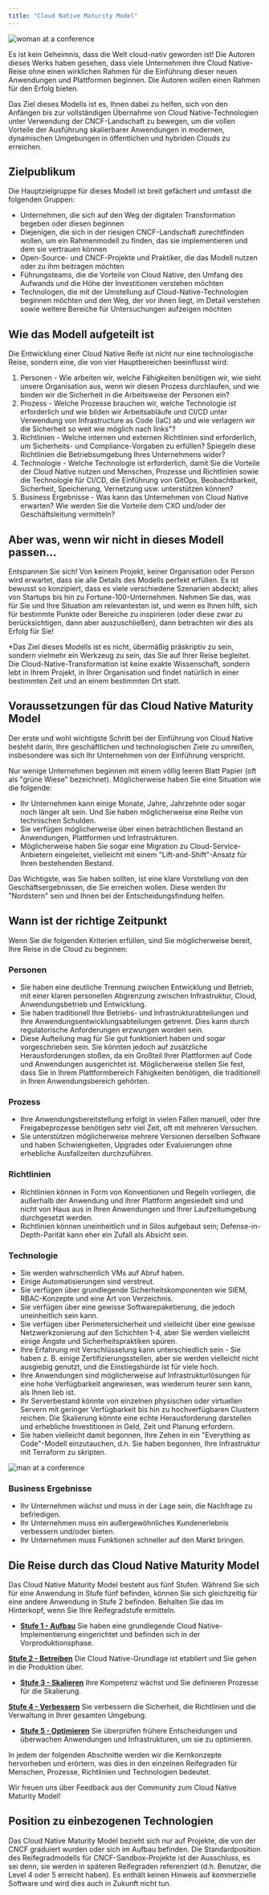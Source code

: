 ```yaml
---
title: "Cloud Native Maturity Model"
---
```




![woman at a conference](/images/woman-at-conference.jpg)

Es ist kein Geheimnis, dass die Welt cloud-nativ geworden ist! Die Autoren dieses Werks haben gesehen, dass viele Unternehmen ihre Cloud Native-Reise ohne einen wirklichen Rahmen für die Einführung dieser neuen Anwendungen und Plattformen beginnen. Die Autoren wollen einen Rahmen für den Erfolg bieten.

Das Ziel dieses Modells ist es, Ihnen dabei zu helfen, sich von den Anfängen bis zur vollständigen Übernahme von Cloud Native-Technologien unter Verwendung der CNCF-Landschaft zu bewegen, um die vollen Vorteile der Ausführung skalierbarer Anwendungen in modernen, dynamischen Umgebungen in öffentlichen und hybriden Clouds zu erreichen.

## Zielpublikum

Die Hauptzielgruppe für dieses Modell ist breit gefächert und umfasst die folgenden Gruppen:

* Unternehmen, die sich auf den Weg der digitalen Transformation begeben oder diesen beginnen
* Diejenigen, die sich in der riesigen CNCF-Landschaft zurechtfinden wollen, um ein Rahmenmodell zu finden, das sie implementieren und dem sie vertrauen können
* Open-Source- und CNCF-Projekte und Praktiker, die das Modell nutzen oder zu ihm beitragen möchten
* Führungsteams, die die Vorteile von Cloud Native, den Umfang des Aufwands und die Höhe der Investitionen verstehen möchten
* Technologen, die mit der Umstellung auf Cloud-Native-Technologien beginnen möchten und den Weg, der vor ihnen liegt, im Detail verstehen sowie weitere Bereiche für Untersuchungen aufzeigen möchten

## Wie das Modell aufgeteilt ist

Die Entwicklung einer Cloud Native Reife ist nicht nur eine technologische Reise, sondern eine, die von vier Hauptbereichen beeinflusst wird:

1. Personen - Wie arbeiten wir, welche Fähigkeiten benötigen wir, wie sieht unsere Organisation aus, wenn wir diesen Prozess durchlaufen, und wie binden wir die Sicherheit in die Arbeitsweise der Personen ein?
2. Prozess - Welche Prozesse brauchen wir, welche Technologie ist erforderlich und wie bilden wir Arbeitsabläufe und CI/CD unter Verwendung von Infrastructure as Code (IaC) ab und wie verlagern wir die Sicherheit so weit wie möglich nach links"?
3. Richtlinien - Welche internen und externen Richtlinien sind erforderlich, um Sicherheits- und Compliance-Vorgaben zu erfüllen? Spiegeln diese Richtlinien die Betriebsumgebung Ihres Unternehmens wider?
4. Technologie - Welche Technologie ist erforderlich, damit Sie die Vorteile der Cloud Native nutzen und Menschen, Prozesse und Richtlinien sowie die Technologie für CI/CD, die Einführung von GitOps, Beobachtbarkeit, Sicherheit, Speicherung, Vernetzung usw. unterstützen können?
5. Business Ergebnisse - Was kann das Unternehmen von Cloud Native erwarten? Wie werden Sie die Vorteile dem CXO und/oder der Geschäftsleitung vermitteln?

## Aber was, wenn wir nicht in dieses Modell passen...

Entspannen Sie sich! Von keinem Projekt, keiner Organisation oder Person wird erwartet, dass sie alle Details des Modells perfekt erfüllen. Es ist bewusst so konzipiert, dass es viele verschiedene Szenarien abdeckt; alles von Startups bis hin zu Fortune-100-Unternehmen. Nehmen Sie das, was für Sie und Ihre Situation am relevantesten ist, und wenn es Ihnen hilft, sich für bestimmte Punkte oder Bereiche zu inspirieren (oder diese zwar zu berücksichtigen, dann aber auszuschließen), dann betrachten wir dies als Erfolg für Sie!

*Das Ziel dieses Modells ist es nicht, übermäßig präskriptiv zu sein, sondern vielmehr ein Werkzeug zu sein, das Sie auf Ihrer Reise begleitet. Die Cloud-Native-Transformation ist keine exakte Wissenschaft, sondern lebt in Ihrem Projekt, in Ihrer Organisation und findet natürlich in einer bestimmten Zeit und an einem bestimmten Ort statt.

## Voraussetzungen für das Cloud Native Maturity Model

Der erste und wohl wichtigste Schritt bei der Einführung von Cloud Native besteht darin, Ihre geschäftlichen und technologischen Ziele zu umreißen, insbesondere was sich Ihr Unternehmen von der Einführung verspricht.

Nur wenige Unternehmen beginnen mit einem völlig leeren Blatt Papier (oft als "grüne Wiese" bezeichnet).  Möglicherweise haben Sie eine Situation wie die folgende:

* Ihr Unternehmen kann einige Monate, Jahre, Jahrzehnte oder sogar noch länger alt sein. Und Sie haben möglicherweise eine Reihe von technischen Schulden.
* Sie verfügen möglicherweise über einen beträchtlichen Bestand an Anwendungen, Plattformen und Infrastrukturen.
* Möglicherweise haben Sie sogar eine Migration zu Cloud-Service-Anbietern eingeleitet, vielleicht mit einem "Lift-and-Shift"-Ansatz für Ihren bestehenden Bestand.

Das Wichtigste, was Sie haben sollten, ist eine klare Vorstellung von den Geschäftsergebnissen, die Sie erreichen wollen. Diese werden Ihr "Nordstern" sein und Ihnen bei der Entscheidungsfindung helfen.

## Wann ist der richtige Zeitpunkt

Wenn Sie die folgenden Kriterien erfüllen, sind Sie möglicherweise bereit, Ihre Reise in die Cloud zu beginnen:

### Personen

* Sie haben eine deutliche Trennung zwischen Entwicklung und Betrieb, mit einer klaren personellen Abgrenzung zwischen Infrastruktur, Cloud, Anwendungsbetrieb und Entwicklung.
* Sie haben traditionell Ihre Betriebs- und Infrastrukturabteilungen und Ihre Anwendungsentwicklungsabteilungen getrennt. Dies kann durch regulatorische Anforderungen erzwungen worden sein.
* Diese Aufteilung mag für Sie gut funktioniert haben und sogar vorgeschrieben sein. Sie könnten jedoch auf zusätzliche Herausforderungen stoßen, da ein Großteil Ihrer Plattformen auf Code und Anwendungen ausgerichtet ist. Möglicherweise stellen Sie fest, dass Sie in Ihrem Plattformbereich Fähigkeiten benötigen, die traditionell in Ihren Anwendungsbereich gehörten.

### Prozess

* Ihre Anwendungsbereitstellung erfolgt in vielen Fällen manuell, oder Ihre Freigabeprozesse benötigen sehr viel Zeit, oft mit mehreren Versuchen.
* Sie unterstützen möglicherweise mehrere Versionen derselben Software und haben Schwierigkeiten, Upgrades oder Evaluierungen ohne erhebliche Ausfallzeiten durchzuführen.

### Richtlinien

* Richtlinien können in Form von Konventionen und Regeln vorliegen, die außerhalb der Anwendung und ihrer Plattform angesiedelt sind und nicht von Haus aus in Ihren Anwendungen und Ihrer Laufzeitumgebung durchgesetzt werden.
* Richtlinien können uneinheitlich und in Silos aufgebaut sein; Defense-in-Depth-Parität kann eher ein Zufall als Absicht sein.

### Technologie

* Sie werden wahrscheinlich VMs auf Abruf haben.
* Einige Automatisierungen sind verstreut.
* Sie verfügen über grundlegende Sicherheitskomponenten wie SIEM, RBAC-Konzepte und eine Art von Verzeichnis.
* Sie verfügen über eine gewisse Softwarepaketierung, die jedoch uneinheitlich sein kann.
* Sie verfügen über Perimetersicherheit und vielleicht über eine gewisse Netzwerkzonierung auf den Schichten 1-4, aber Sie werden vielleicht einige Ängste und Sicherheitspraktiken spüren.
* Ihre Erfahrung mit Verschlüsselung kann unterschiedlich sein - Sie haben z. B. einige Zertifizierungsstellen, aber sie werden vielleicht nicht ausgiebig genutzt, und die Einstiegshürde ist für viele hoch.
* Ihre Anwendungen sind möglicherweise auf Infrastrukturlösungen für eine hohe Verfügbarkeit angewiesen, was wiederum teurer sein kann, als Ihnen lieb ist.
* Ihr Serverbestand könnte von einzelnen physischen oder virtuellen Servern mit geringer Verfügbarkeit bis hin zu hochverfügbaren Clustern reichen. Die Skalierung könnte eine echte Herausforderung darstellen und erhebliche Investitionen in Geld, Zeit und Planung erfordern.
* Sie haben vielleicht damit begonnen, Ihre Zehen in ein "Everything as Code"-Modell einzutauchen, d.h. Sie haben begonnen, Ihre Infrastruktur mit Terraform zu skripten.

![man at a conference](/images/man-at-conference.jpg)

### Business Ergebnisse

* Ihr Unternehmen wächst und muss in der Lage sein, die Nachfrage zu befriedigen.
* Ihr Unternehmen muss ein außergewöhnliches Kundenerlebnis verbessern und/oder bieten.
* Ihr Unternehmen muss Funktionen schneller auf den Markt bringen.

## Die Reise durch das Cloud Native Maturity Model

Das Cloud Native Maturity Model besteht aus fünf Stufen. Während Sie sich für eine Anwendung in Stufe fünf befinden, können Sie sich gleichzeitig für eine andere Anwendung in Stufe 2 befinden. Behalten Sie das im Hinterkopf, wenn Sie Ihre Reifegradstufe ermitteln.

* **[Stufe 1 - Aufbau](/Stufe-1/)**
Sie haben eine grundlegende Cloud Native-Implementierung eingerichtet und befinden sich in der Vorproduktionsphase.

**[Stufe 2 - Betreiben](/Stufe-2/)**
Die Cloud Native-Grundlage ist etabliert und Sie gehen in die Produktion über.

* **[Stufe 3 - Skalieren](/Stufe-3/)**
Ihre Kompetenz wächst und Sie definieren Prozesse für die Skalierung.

**[Stufe 4 - Verbessern](/Stufe-4/)**
Sie verbessern die Sicherheit, die Richtlinien und die Verwaltung in Ihrer gesamten Umgebung.

* **[Stufe 5 - Optimieren](/Stufe-5/)**
Sie überprüfen frühere Entscheidungen und überwachen Anwendungen und Infrastrukturen, um sie zu optimieren.

In jedem der folgenden Abschnitte werden wir die Kernkonzepte hervorheben und erörtern, was dies in den einzelnen Reifegraden für Menschen, Prozesse, Richtlinien und Technologien bedeutet.

Wir freuen uns über Feedback aus der Community zum Cloud Native Maturity Model!

## Position zu einbezogenen Technologien
Das Cloud Native Maturity Model bezieht sich nur auf Projekte, die von der CNCF graduiert wurden oder sich im Aufbau befinden. Die Standardposition des Reifegradmodells für CNCF-Sandbox-Projekte ist der Ausschluss, es sei denn, sie werden in späteren Reifegraden referenziert (d.h. Benutzer, die Level 4 oder 5 erreicht haben). Es enthält keinen Hinweis auf kommerzielle Software und wird dies auch in Zukunft nicht tun.

